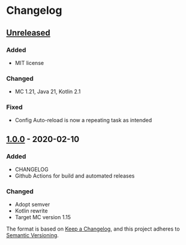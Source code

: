 # Changelog

## [Unreleased]
### Added
- MIT license

### Changed
- MC 1.21, Java 21, Kotlin 2.1

### Fixed
- Config Auto-reload is now a repeating task as intended

## [1.0.0] - 2020-02-10
### Added
- CHANGELOG
- Github Actions for build and automated releases

### Changed
- Adopt semver
- Kotlin rewrite
- Target MC version 1.15

The format is based on [Keep a Changelog](https://keepachangelog.com/en/1.0.0/),
and this project adheres to [Semantic Versioning](https://semver.org/spec/v2.0.0.html).

[Unreleased]: https://github.com/SimpleMC/SimpleAnnounce/compare/release-1.0.0...HEAD
[1.0.0]: https://github.com/SimpleMC/SimpleAnnounce/releases/tag/release-1.0.0

